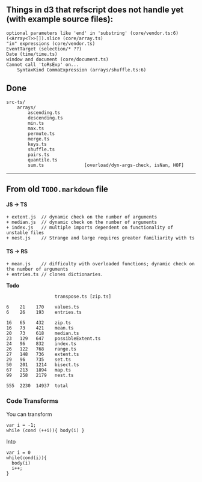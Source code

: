 ## Things in d3 that refscript does not handle yet (with example source files):
    
    
    optional parameters like 'end' in 'substring' (core/vendor.ts:6)
    (<Array<T>>[]).slice (core/array.ts)
    "in" expressions (core/vendor.ts)
    EventTarget (selection/* ??)
    Date (time/time.ts)
    window and document (core/document.ts)
    Cannot call 'toRsExp' on...
        SyntaxKind CommaExpression (arrays/shuffle.ts:6)


## Done

    src-ts/
		arrays/
			ascending.ts
			descending.ts
			min.ts
			max.ts
			permute.ts
			merge.ts
			keys.ts
			shuffle.ts
			pairs.ts
			quantile.ts
            sum.ts               [overload/dyn-args-check, isNan, HOF]

-----------------------------------------
## From old `TODO.markdown` file

#### JS -> TS

    + extent.js  // dynamic check on the number of arguments
    + median.js  // dynamic check on the number of arguments 
    + index.js   // multiple imports dependent on functionality of unstable files
    + nest.js    // Strange and large requires greater familiarity with ts

#### TS -> RS

    + mean.js    // difficulty with overloaded functions; dynamic check on the number of arguments
    + entries.ts // clones dictionaries.

**Todo**

                      transpose.ts [zip.ts]

    6    21    170    values.ts
    6    26    193    entries.ts

    16   65    432    zip.ts
    16   73    421    mean.ts
    20   73    618    median.ts
    23   129   647    possibleExtent.ts
    24   96    832    index.ts
    26   122   768    range.ts
    27   148   736    extent.ts
    29   96    735    set.ts
    50   201   1214   bisect.ts
    67   213   1894   map.ts
    99   258   2179   nest.ts

    555  2230  14937  total

### Code Transforms

You can transform

	var i = -1;
    while (cond (++i)){ body(i) }

Into 

    var i = 0 
    while(cond(i)){
	  body(i)
      i++;
    }
  
